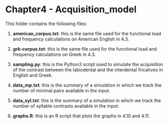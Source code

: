 # Chapter4 - Acquisition_model

This folder contains the following files:

1. **american_corpus.txt**: this is the same file used for the functional load and frequency calculations on American English in 4.3.

2. **grk-corpus.txt**: this is the same file used for the functional load and frequency calculations on Greek in 4.3.

3. **sampling.py**: this is the Python3 script used to simulate the acquisition of the contrast between the labiodental and the interdental fricatives in English and Greek.

4. **data_mp.txt**: this is the summary of a simulation in which we track the number of minimal pairs available in the input.

5. **data_syl.txt**: this is the summary of a simulation in which we track the number of syllable contrasts available in the input.

6. **graphs.R**: this is an R script that plots the graphs in 4.10 and 4.11.


